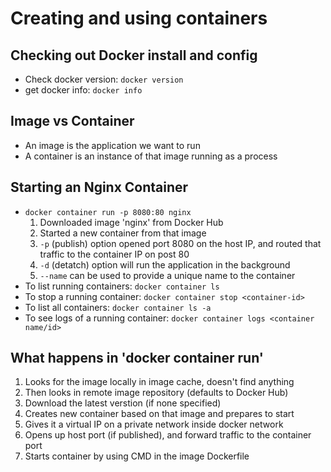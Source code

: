 # Creating and using containers

## Checking out Docker install and config

- Check docker version: `docker version`
- get docker info: `docker info`

## Image vs Container

- An image is the application we want to run
- A container is an instance of that image running as a process

## Starting an Nginx Container

- `docker container run -p 8080:80 nginx`
  1. Downloaded image 'nginx' from Docker Hub
  2. Started a new container from that image
  3. `-p` (publish) option opened port 8080 on the host IP, and routed that traffic to the container IP on post 80
  4. `-d` (detatch) option will run the application in the background
  5. `--name` can be used to provide a unique name to the container
- To list running containers: `docker container ls`
- To stop a running container: `docker container stop <container-id>`
- To list all containers: `docker container ls -a`
- To see logs of a running container: `docker container logs <container name/id>`

## What happens in 'docker container run'

1. Looks for the image locally in image cache, doesn't find anything
2. Then looks in remote image repository (defaults to Docker Hub)
3. Download the latest verstion (if none specified)
4. Creates new container based on that image and prepares to start
5. Gives it a virtual IP on a private network inside docker network
6. Opens up host port (if published), and forward traffic to the container port
7. Starts container by using CMD in the image Dockerfile

